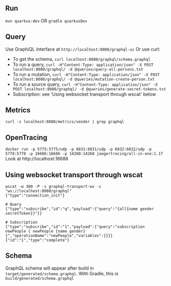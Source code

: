 ## Run
`mvn quarkus:dev` OR
`gradle quarkusDev`

## Query
Use GraphiQL interface at `http://localhost:8080/graphql-ui`
Or use curl:
- To get the schema, `curl localhost:8080/graphql/schema.graphql`
- To run a query, `curl -H"Content-Type: application/json" -X POST localhost:8080/graphql/ -d @queries/query-all-persons.txt`
- To run a mutation, `curl -H"Content-Type: application/json" -X POST localhost:8080/graphql/ -d @queries/mutation-create-person.txt`
- To run a source query, `curl -H"Content-Type: application/json" -X POST localhost:8080/graphql/ -d @queries/generate-secret-tokens.txt`
- Subscription: see 'Using websocket transport through wscat' below


## Metrics
`curl -s localhost:8080/metrics/vendor | grep graphql`

## OpenTracing
`docker run -p 5775:5775/udp -p 6831:6831/udp -p 6832:6832/udp -p 5778:5778 -p 16686:16686 -p 14268:14268 jaegertracing/all-in-one:1.17`
Look at http://localhost:16686


## Using websocket transport through wscat
```
wscat -w 300 -P -s graphql-transport-ws -c "ws://localhost:8080/graphql"
{"type":"connection_init"}

# Query
{"type":"subscribe","id":"q","payload":{"query":"{all{name gender secretToken}}"}}

# Subscription
{"type":"subscribe","id":"1","payload":{"query":"subscription newPeople { newPeople {name gender} }","operationName":"newPeople","variables":{}}}
{"id":"1","type":"complete"}
```
                                           

## Schema
GraphQL schema will appear after build in `target/generated/schema.graphql`.
With Gradle, this is `build/generated/schema.graphql`
